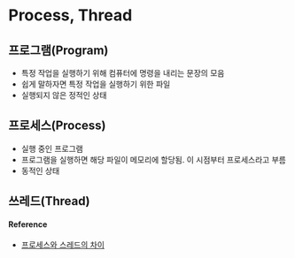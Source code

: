 # Process, Thread

## 프로그램(Program)
- 특정 작업을 실행하기 위해 컴퓨터에 명령을 내리는 문장의 모음
- 쉽게 말하자면 특정 작업을 실행하기 위한 파일
- 실행되지 않은 정적인 상태

## 프로세스(Process)
- 실행 중인 프로그램
- 프로그램을 실행하면 해당 파일이 메모리에 할당됨. 이 시점부터 프로세스라고 부름
- 동적인 상태

## 쓰레드(Thread)

#### Reference
* [프로세스와 스레드의 차이](https://gmlwjd9405.github.io/2018/09/14/process-vs-thread.html)